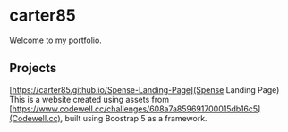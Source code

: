 # **carter85**
Welcome to my portfolio.

## Projects

[https://carter85.github.io/Spense-Landing-Page](Spense Landing Page)
This is a website created using assets from [https://www.codewell.cc/challenges/608a7a859691700015db16c5](Codewell.cc), built using Boostrap 5 as a framework. 
